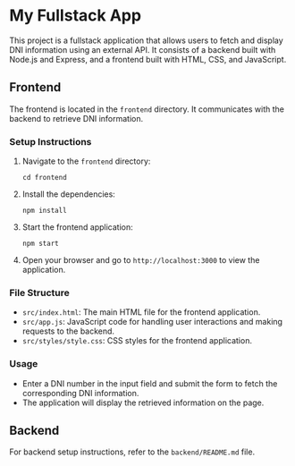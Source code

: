 # My Fullstack App

This project is a fullstack application that allows users to fetch and display DNI information using an external API. It consists of a backend built with Node.js and Express, and a frontend built with HTML, CSS, and JavaScript.

## Frontend

The frontend is located in the `frontend` directory. It communicates with the backend to retrieve DNI information.

### Setup Instructions

1. Navigate to the `frontend` directory:
   ```
   cd frontend
   ```

2. Install the dependencies:
   ```
   npm install
   ```

3. Start the frontend application:
   ```
   npm start
   ```

4. Open your browser and go to `http://localhost:3000` to view the application.

### File Structure

- `src/index.html`: The main HTML file for the frontend application.
- `src/app.js`: JavaScript code for handling user interactions and making requests to the backend.
- `src/styles/style.css`: CSS styles for the frontend application.

### Usage

- Enter a DNI number in the input field and submit the form to fetch the corresponding DNI information.
- The application will display the retrieved information on the page.

## Backend

For backend setup instructions, refer to the `backend/README.md` file.